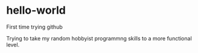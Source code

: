 # hello-world
First time trying github

Trying to take my random hobbyist programmng skills to a more functional level.
